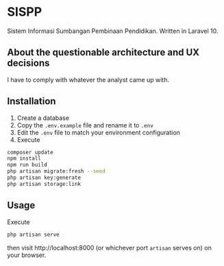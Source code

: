 # SISPP
Sistem Informasi Sumbangan Pembinaan Pendidikan. Written in Laravel 10.

## About the questionable architecture and UX decisions
I have to comply with whatever the analyst came up with. 

## Installation
1. Create a database
2. Copy the ```.env.example``` file and rename it to ```.env```
3. Edit the ```.env``` file to match your environment configuration
4. Execute
```bash
composer update
npm install
npm run build
php artisan migrate:fresh --seed
php artisan key:generate
php artisan storage:link
```
## Usage
Execute
```bash
php artisan serve
```
then visit http://localhost:8000 (or whichever port ```artisan``` serves on) on your browser.
